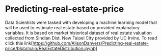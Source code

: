 # Predicting-real-estate-price
Data Scientists were tasked with developing a machine learning model that will be used to estimate real estate based on provided explanatory variables. It is based on market historical dataset of real estate valuation collected from Sindian Dist. New Taipei City provided by UC Irvine.
To read click this link[https://github.com/AlisonDanvers/Predicting-real-estate-price/blob/main/RealEstateDistribution.ipynb]

